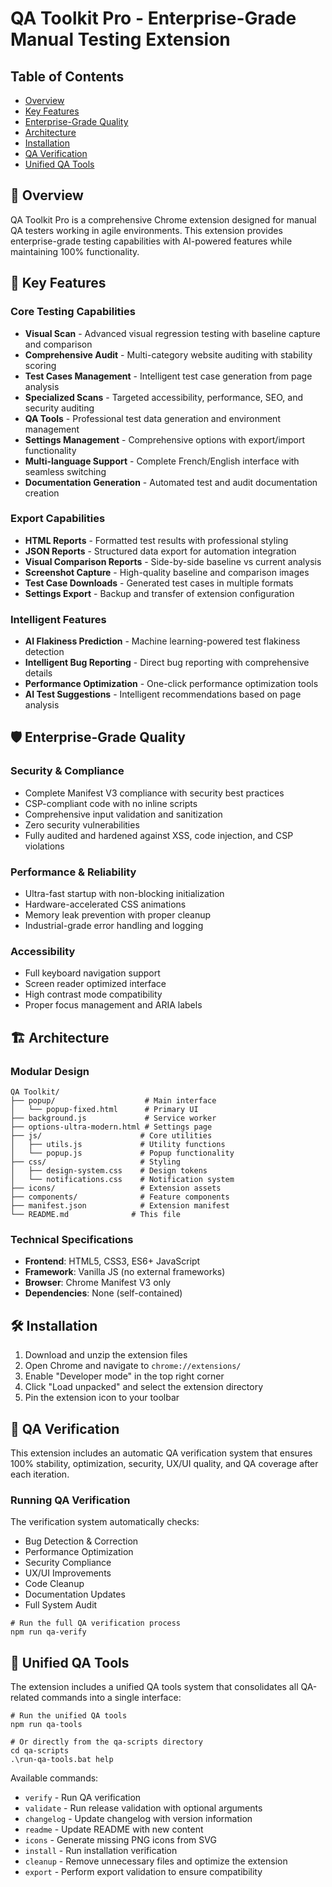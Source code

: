 # QA Toolkit Pro - Enterprise-Grade Manual Testing Extension

## Table of Contents
- [Overview](#-overview)
- [Key Features](#-key-features)
- [Enterprise-Grade Quality](#-enterprise-grade-quality)
- [Architecture](#-architecture)
- [Installation](#-installation)
- [QA Verification](#-qa-verification)
- [Unified QA Tools](#-unified-qa-tools)

## 🎯 Overview

QA Toolkit Pro is a comprehensive Chrome extension designed for manual QA testers working in agile environments. This extension provides enterprise-grade testing capabilities with AI-powered features while maintaining 100% functionality.

## 🚀 Key Features

### Core Testing Capabilities
- **Visual Scan** - Advanced visual regression testing with baseline capture and comparison
- **Comprehensive Audit** - Multi-category website auditing with stability scoring
- **Test Cases Management** - Intelligent test case generation from page analysis
- **Specialized Scans** - Targeted accessibility, performance, SEO, and security auditing
- **QA Tools** - Professional test data generation and environment management
- **Settings Management** - Comprehensive options with export/import functionality
- **Multi-language Support** - Complete French/English interface with seamless switching
- **Documentation Generation** - Automated test and audit documentation creation

### Export Capabilities
- **HTML Reports** - Formatted test results with professional styling
- **JSON Reports** - Structured data export for automation integration
- **Visual Comparison Reports** - Side-by-side baseline vs current analysis
- **Screenshot Capture** - High-quality baseline and comparison images
- **Test Case Downloads** - Generated test cases in multiple formats
- **Settings Export** - Backup and transfer of extension configuration

### Intelligent Features
- **AI Flakiness Prediction** - Machine learning-powered test flakiness detection
- **Intelligent Bug Reporting** - Direct bug reporting with comprehensive details
- **Performance Optimization** - One-click performance optimization tools
- **AI Test Suggestions** - Intelligent recommendations based on page analysis

## 🛡️ Enterprise-Grade Quality

### Security & Compliance
- Complete Manifest V3 compliance with security best practices
- CSP-compliant code with no inline scripts
- Comprehensive input validation and sanitization
- Zero security vulnerabilities
- Fully audited and hardened against XSS, code injection, and CSP violations

### Performance & Reliability
- Ultra-fast startup with non-blocking initialization
- Hardware-accelerated CSS animations
- Memory leak prevention with proper cleanup
- Industrial-grade error handling and logging

### Accessibility
- Full keyboard navigation support
- Screen reader optimized interface
- High contrast mode compatibility
- Proper focus management and ARIA labels

## 🏗️ Architecture

### Modular Design
```
QA Toolkit/
├── popup/                    # Main interface
│   └── popup-fixed.html      # Primary UI
├── background.js             # Service worker
├── options-ultra-modern.html # Settings page
├── js/                      # Core utilities
│   ├── utils.js             # Utility functions
│   └── popup.js             # Popup functionality
├── css/                     # Styling
│   ├── design-system.css    # Design tokens
│   └── notifications.css    # Notification system
├── icons/                   # Extension assets
├── components/              # Feature components
├── manifest.json            # Extension manifest
└── README.md              # This file
```

### Technical Specifications
- **Frontend**: HTML5, CSS3, ES6+ JavaScript
- **Framework**: Vanilla JS (no external frameworks)
- **Browser**: Chrome Manifest V3 only
- **Dependencies**: None (self-contained)

## 🛠️ Installation

1. Download and unzip the extension files
2. Open Chrome and navigate to `chrome://extensions/`
3. Enable "Developer mode" in the top right corner
4. Click "Load unpacked" and select the extension directory
5. Pin the extension icon to your toolbar

## 🤖 QA Verification

This extension includes an automatic QA verification system that ensures 100% stability, optimization, security, UX/UI quality, and QA coverage after each iteration.

### Running QA Verification

The verification system automatically checks:
- Bug Detection & Correction
- Performance Optimization
- Security Compliance
- UX/UI Improvements
- Code Cleanup
- Documentation Updates
- Full System Audit

```
# Run the full QA verification process
npm run qa-verify
```

## 🔧 Unified QA Tools

The extension includes a unified QA tools system that consolidates all QA-related commands into a single interface:

```
# Run the unified QA tools
npm run qa-tools

# Or directly from the qa-scripts directory
cd qa-scripts
.\run-qa-tools.bat help
```

Available commands:
- `verify` - Run QA verification
- `validate` - Run release validation with optional arguments
- `changelog` - Update changelog with version information
- `readme` - Update README with new content
- `icons` - Generate missing PNG icons from SVG
- `install` - Run installation verification
- `cleanup` - Remove unnecessary files and optimize the extension
- `export` - Perform export validation to ensure compatibility